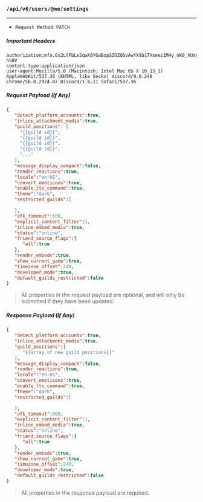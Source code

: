 ### `/api/v6/users/@me/settings`
------

* `Request Method`: `PATCH`

##### Important Headers
```
authorization:mfa.Gx2LfFbLe2qwX8YGoBopSZOZQSvAwYX9b1TXxeez1M4y_nK0_hUay0Xlyte8skTSTet6neBHtLNfU8f-hSDV
content-type:application/json
user-agent:Mozilla/5.0 (Macintosh; Intel Mac OS X 10_13_1) AppleWebKit/537.36 (KHTML, like Gecko) discord/0.0.248 Chrome/56.0.2924.87 Discord/1.6.11 Safari/537.36
```

##### Request Payload (If Any)
```json
{
   "detect_platform_accounts":true,
   "inline_attachment_media":true,
   "guild_positions": [
     "{{guild id}}",
     "{{guild id}}",
     "{{guild id}}",
     "{{guild id}}",
     "..."
   ],
   "message_display_compact":false,
   "render_reactions":true,
   "locale":"en-US",
   "convert_emoticons":true,
   "enable_tts_command":true,
   "theme":"dark",
   "restricted_guilds":[

   ],
   "afk_timeout":600,
   "explicit_content_filter":1,
   "inline_embed_media":true,
   "status":"online",
   "friend_source_flags":{
      "all":true
   },
   "render_embeds":true,
   "show_current_game":true,
   "timezone_offset":240,
   "developer_mode":true,
   "default_guilds_restricted":false
}
```

> All properties in the request payload are optional, and will only be submitted if they have been updated.

##### Response Payload (If Any)
```json
{
   "detect_platform_accounts":true,
   "inline_attachment_media":true,
   "guild_positions":[
      "{{array of new guild positions}}"
   ],
   "message_display_compact":false,
   "render_reactions":true,
   "locale":"en-US",
   "convert_emoticons":true,
   "enable_tts_command":true,
   "theme":"dark",
   "restricted_guilds":[

   ],
   "afk_timeout":600,
   "explicit_content_filter":1,
   "inline_embed_media":true,
   "status":"online",
   "friend_source_flags":{
      "all":true
   },
   "render_embeds":true,
   "show_current_game":true,
   "timezone_offset":240,
   "developer_mode":true,
   "default_guilds_restricted":false
}
```

> All properties in the response payload are required.
